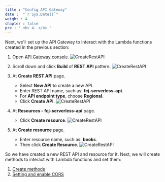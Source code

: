 ```yaml
---
title : "Config API Gateway"
date :  "`r Sys.Date()`" 
weight : 4
chapter : false
pre : " <b> 4. </b> "
---
```

Next, we'll set up the API Gateway to interact with the Lambda functions created in the previous section:

1. Open [API Gateway console](https://ap-southeast-2.console.aws.amazon.com/apigateway/main/apis?region=ap-southeast-2).
![CreateRestAPI](/images/temp/1/50.png?width=90pc)

2. Scroll down and click **Build** of **REST API** pattern.
![CreateRestAPI](/images/temp/1/51.png?width=90pc)

3. At **Create REST API** page.
    - Select **New API** to create a new API.
    - Enter REST API name, such as: **fcj-serverless-api**.
    - For **API endpoint type**, choose **Regional**.
    - Click **Create API**.
![CreateRestAPI](/images/temp/1/52.png?width=90pc)

4. At **Resources - fcj-serverless-api** page.
    - Click **Create resource**.
![CreateRestAPI](/images/temp/1/53.png?width=90pc)

5. At **Create resource** page.
    - Enter resource name, such as: **books**.
    - Then click **Create Resource**.
![CreateRestAPI](/images/temp/1/54.png?width=90pc)

So we have created a new REST API and resource for it. Next, we will create methods to interact with Lambda functions and set them:
1. [Create methods](4-1-create-methods/)
2. [Setting and enable CORS](4-2-setting-and-cors/)

